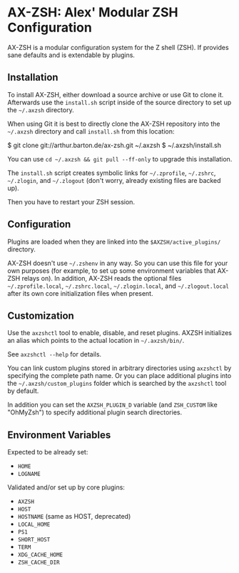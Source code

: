 AX-ZSH: Alex' Modular ZSH Configuration
=======================================

AX-ZSH is a modular configuration system for the Z shell (ZSH).
If provides sane defaults and is extendable by plugins.


Installation
------------

To install AX-ZSH, either download a source archive or use Git to clone it.
Afterwards use the `install.sh` script inside of the source directory to set
up the `~/.axzsh` directory.

When using Git it is best to directly clone the AX-ZSH repository into the
`~/.axzsh` directory and call `install.sh` from this location:

  $ git clone git://arthur.barton.de/ax-zsh.git ~/.axzsh
  $ ~/.axzsh/install.sh

You can use `cd ~/.axzsh && git pull --ff-only` to upgrade this installation.

The `install.sh` script creates symbolic links for `~/.zprofile`, `~/.zshrc`,
`~/.zlogin`, and `~/.zlogout` (don't worry, already existing files are backed
up).

Then you have to restart your ZSH session.


Configuration
-------------

Plugins are loaded when they are linked into the `$AXZSH/active_plugins/`
directory.

AX-ZSH doesn't use `~/.zshenv` in any way. So you can use this file for your
own purposes (for example, to set up some environment variables that AX-ZSH
relays on). In addition, AX-ZSH reads the optional files `~/.zprofile.local`,
`~/.zshrc.local`, `~/.zlogin.local`, and `~/.zlogout.local` after its own
core initialization files when present.


Customization
-------------

Use the `axzshctl` tool to enable, disable, and reset plugins. AXZSH
initializes an alias which points to the actual location in `~/.axzsh/bin/`.

See `axzshctl --help` for details.

You can link custom plugins stored in arbitrary directories using `axzshctl`
by specifying the complete path name. Or you can place additional plugins into
the `~/.axzsh/custom_plugins` folder which is searched by the `axzshctl` tool
by default.

In addition you can set the `AXZSH_PLUGIN_D` variable (and `ZSH_CUSTOM` like
"OhMyZsh") to specify additional plugin search directories.


Environment Variables
---------------------

Expected to be already set:

* `HOME`
* `LOGNAME`

Validated and/or set up by core plugins:

* `AXZSH`
* `HOST`
* `HOSTNAME` (same as HOST, deprecated)
* `LOCAL_HOME`
* `PS1`
* `SHORT_HOST`
* `TERM`
* `XDG_CACHE_HOME`
* `ZSH_CACHE_DIR`
